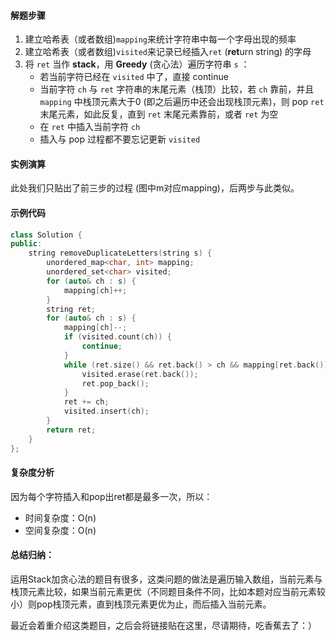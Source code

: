 #### 解题步骤
1.  建立哈希表（或者数组)`mapping`来统计字符串中每一个字母出现的频率
2.  建立哈希表（或者数组)`visited`来记录已经插入`ret` (**ret**urn string) 的字母
3.  将 `ret` 当作 **stack**，用 **Greedy** (贪心法）遍历字符串  `s`  ：
	-  若当前字符已经在 `visited` 中了，直接 continue
	-	当前字符 `ch`  与  `ret`  字符串的末尾元素（栈顶）比较，若  `ch` 靠前，并且 `mapping` 中栈顶元素大于0 (即之后遍历中还会出现栈顶元素)，则 pop `ret`末尾元素，如此反复，直到  `ret`  末尾元素靠前，或者 `ret` 为空
	-   在  `ret`  中插入当前字符 `ch`
	-   插入与 pop 过程都不要忘记更新 `visited`

#### 实例演算
此处我们只贴出了前三步的过程 (图中m对应mapping)，后两步与此类似。

#### 示例代码

```cpp
class Solution {
public:
    string removeDuplicateLetters(string s) {
        unordered_map<char, int> mapping;
        unordered_set<char> visited;
        for (auto& ch : s) {
            mapping[ch]++;
        }
        string ret;
        for (auto& ch : s) {
            mapping[ch]--;
            if (visited.count(ch)) {
                continue;
            }
            while (ret.size() && ret.back() > ch && mapping[ret.back()] > 0) {
                visited.erase(ret.back());
                ret.pop_back();
            }
            ret += ch;
            visited.insert(ch);
        }
        return ret;
    }
};
```
#### 复杂度分析
因为每个字符插入和pop出ret都是最多一次，所以：

- 时间复杂度：O(n)
- 空间复杂度：O(n)

#### 总结归纳：
运用Stack加贪心法的题目有很多，这类问题的做法是遍历输入数组，当前元素与栈顶元素比较，如果当前元素更优（不同题目条件不同，比如本题对应当前元素较小）则pop栈顶元素，直到栈顶元素更优为止，而后插入当前元素。

最近会着重介绍这类题目，之后会将链接贴在这里，尽请期待，吃香蕉去了：）